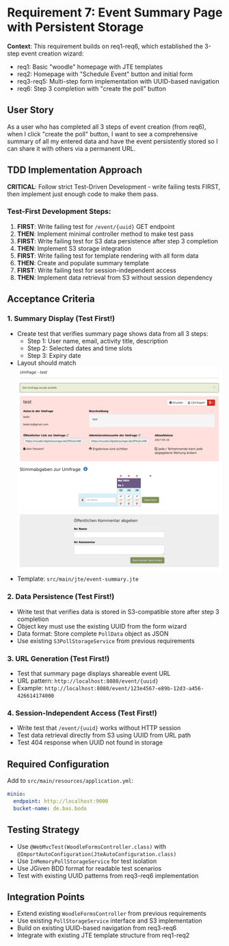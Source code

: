 # Requirement 7: Event Summary Page with Persistent Storage

**Context**: This requirement builds on req1-req6, which established the 3-step event creation wizard:
- req1: Basic "woodle" homepage with JTE templates  
- req2: Homepage with "Schedule Event" button and initial form
- req3-req5: Multi-step form implementation with UUID-based navigation
- req6: Step 3 completion with "create the poll" button

## User Story
As a user who has completed all 3 steps of event creation (from req6), when I click "create the poll" button, I want to see a comprehensive summary of all my entered data and have the event persistently stored so I can share it with others via a permanent URL.

## TDD Implementation Approach
**CRITICAL**: Follow strict Test-Driven Development - write failing tests FIRST, then implement just enough code to make them pass.

### Test-First Development Steps:

1. **FIRST**: Write failing test for `/event/{uuid}` GET endpoint
2. **THEN**: Implement minimal controller method to make test pass
3. **FIRST**: Write failing test for S3 data persistence after step 3 completion  
4. **THEN**: Implement S3 storage integration
5. **FIRST**: Write failing test for template rendering with all form data
6. **THEN**: Create and populate summary template
7. **FIRST**: Write failing test for session-independent access
8. **THEN**: Implement data retrieval from S3 without session dependency

## Acceptance Criteria

### 1. Summary Display (Test First!)
- Create test that verifies summary page shows data from all 3 steps:
  - Step 1: User name, email, activity title, description
  - Step 2: Selected dates and time slots  
  - Step 3: Expiry date
- Layout should match ![Event Summary page](../assets/woodle-screenshot-summary.png)
- Template: `src/main/jte/event-summary.jte`

### 2. Data Persistence (Test First!)
- Write test that verifies data is stored in S3-compatible store after step 3 completion
- Object key must use the existing UUID from the form wizard
- Data format: Store complete `PollData` object as JSON
- Use existing `S3PollStorageService` from previous requirements

### 3. URL Generation (Test First!)
- Test that summary page displays shareable event URL
- URL pattern: `http://localhost:8080/event/{uuid}`
- Example: `http://localhost:8080/event/123e4567-e89b-12d3-a456-426614174000`

### 4. Session-Independent Access (Test First!)
- Write test that `/event/{uuid}` works without HTTP session
- Test data retrieval directly from S3 using UUID from URL path
- Test 404 response when UUID not found in storage

## Required Configuration
Add to `src/main/resources/application.yml`:
```yaml
minio:
  endpoint: http://localhost:9000
  bucket-name: de.bas.bodo
```

## Testing Strategy
- Use `@WebMvcTest(WoodleFormsController.class)` with `@ImportAutoConfiguration(JteAutoConfiguration.class)`
- Use `InMemoryPollStorageService` for test isolation
- Use JGiven BDD format for readable test scenarios
- Test with existing UUID patterns from req3-req6 implementation

## Integration Points
- Extend existing `WoodleFormsController` from previous requirements
- Use existing `PollStorageService` interface and S3 implementation
- Build on existing UUID-based navigation from req3-req6
- Integrate with existing JTE template structure from req1-req2
  